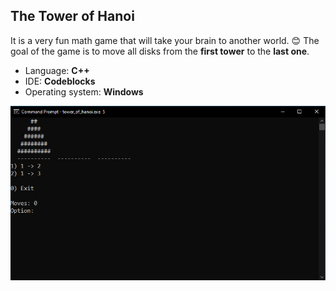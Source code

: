 ## The Tower of Hanoi

It is a very fun math game that will take your brain to another world. :blush:
The goal of the game is to move all disks from the **first tower** to the **last one**.

- Language: **C++**
- IDE: **Codeblocks**
- Operating system: **Windows**

![](img/game_ss.png)